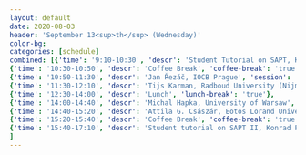 ```yaml
---
layout: default
date: 2020-08-03
header: 'September 13<sup>th</sup> (Wednesday)'
color-bg: 
categories: [schedule]
combined: [{'time': '9:10-10:30', 'descr': 'Student Tutorial on SAPT, Konrad Patkowski, Auburn University' , 'tutorial': 'true'},
{'time': '10:30-10:50', 'descr': 'Coffee Break', 'coffee-break': 'true'},
{'time': '10:50-11:30', 'descr': 'Jan Řezáč, IOCB Prague', 'session': '2) Session on SAPT, Benchmarking, and More', 'talk': 'true'},
{'time': '11:30-12:10', 'descr': 'Tijs Karman, Radboud University (Nijmegen)', 'talk': 'true'},
{'time': '12:30-14:00', 'descr': 'Lunch', 'lunch-break': 'true'},
{'time': '14:00-14:40', 'descr': 'Michal Hapka, University of Warsaw', 'talk': 'true'},
{'time': '14:40-15:20', 'descr': 'Attila G. Császár, Eotos Lorand University', 'talk': 'true'},
{'time': '15:20-15:40', 'descr': 'Coffee Break', 'coffee-break': 'true'},
{'time': '15:40-17:10', 'descr': 'Student tutorial on SAPT II, Konrad Patkowski, Auburn University', 'tutorial': 'true'}
]
---
```

